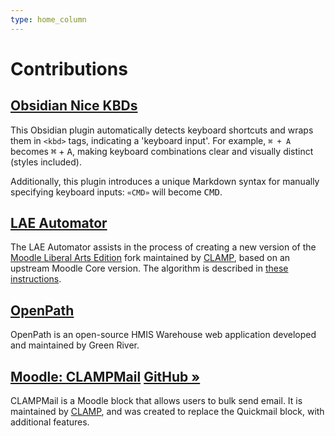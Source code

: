 ```yaml
---
type: home_column
---
```


# Contributions

## [Obsidian Nice KBDs](https://github.com/andyzito/obsidian-nice-kbds)

This Obsidian plugin automatically detects keyboard shortcuts and wraps them in `<kbd>` tags, indicating a 'keyboard input'. For example, `⌘ + A` becomes <kbd>⌘</kbd> + <kbd>A</kbd>, making keyboard combinations clear and visually distinct (styles included).

Additionally, this plugin introduces a unique Markdown syntax for manually specifying keyboard inputs: `«CMD»` will become <kbd>CMD</kbd>.

## [LAE Automator](https://github.com/andyzito/lae-automator)
The LAE Automator assists in the process of creating a new version of the [Moodle Liberal Arts Edition](https://www.clamp-it.org/get-involved/moodle-liberal-arts-edition-lae/) fork maintained by [CLAMP](https://www.clamp-it.org/), based on an upstream Moodle Core version. The algorithm is described in [these instructions](https://github.com/CLAMP-IT/moodle/wiki/Integration-Procedures).

## [OpenPath](/openpath)
OpenPath is an open-source HMIS Warehouse web application developed and maintained by Green River.

## [Moodle: CLAMPMail](/clampmail) [GitHub »](https://github.com/CLAMP-IT/moodle-block_clampmail)
CLAMPMail is a Moodle block that allows users to bulk send email. It is maintained by [CLAMP](https://www.clamp-it.org/), and was created to replace the Quickmail block, with additional features.
